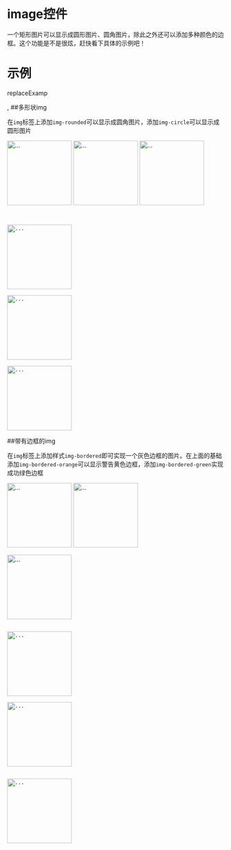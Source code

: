 # image控件

一个矩形图片可以显示成圆形图片、圆角图片，除此之外还可以添加多种颜色的边框。这个功能是不是很炫，赶快看下具体的示例吧！

# 示例

replaceExamp

<!--### 示例1

示例1说明

### 示例2

示例2说-->

,
##多形状img

在`img`标签上添加`img-rounded`可以显示成圆角图片，添加`img-circle`可以显示成圆形图片
<div class="example-content">
<img class="img-rounded" width="150" height="150" src="../../static/img/img1.png" alt="...">

<img class="img-circle" width="150" height="150" src="../../static/img/img1.png" alt="...">

<img width="150" height="150" src="../../static/img/img1.png" alt="...">
</div>



<div class="examples-code"><pre><code>

<img class="img-rounded" width="150" height="150" src="../../static/img/img1.png" alt="...">

<img class="img-circle" width="150" height="150" src="../../static/img/img1.png" alt="...">

<img width="150" height="150" src="../../static/img/img1.png" alt="...">
</code></pre>
</div>





##带有边框的img

在`img`标签上添加样式`img-bordered`即可实现一个灰色边框的图片。在上面的基础添加`img-bordered-orange`可以显示警告黄色边框，添加`img-bordered-green`实现成功绿色边框
<div class="example-content"><img class="img-rounded img-bordered img-bordered-primary" width="150" height="150" src="../../static/img/img1.png" alt="...">

<img class="img-circle img-bordered img-bordered-orange" width="150" height="150" src="../../static/img/img1.png" alt="...">

<img class="img-rounded img-bordered img-bordered-green" width="150" height="150" src="../../static/img/img1.png" alt="..."></div>



<div class="examples-code"><pre><code>
<img class="img-rounded img-bordered img-bordered-primary" width="150" height="150" src="../../static/img/img1.png" alt="...">

<img class="img-circle img-bordered img-bordered-orange" width="150" height="150" src="../../static/img/img1.png" alt="...">

<img class="img-rounded img-bordered img-bordered-green" width="150" height="150" src="../../static/img/img1.png" alt="..."></code></pre>
</div>



